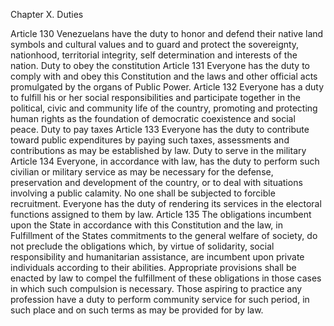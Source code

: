 Chapter X. Duties

Article 130
Venezuelans have the duty to honor and defend their native land symbols and cultural
values and to guard and protect the sovereignty, nationhood, territorial integrity, self
determination and interests of the nation.
Duty to obey the constitution
Article 131
Everyone has the duty to comply with and obey this Constitution and the laws and other
official acts promulgated by the organs of Public Power.
Article 132
Everyone has a duty to fulfill his or her social responsibilities and participate together in
the political, civic and community life of the country, promoting and protecting human
rights as the foundation of democratic coexistence and social peace.
Duty to pay taxes
Article 133
Everyone has the duty to contribute toward public expenditures by paying such taxes,
assessments and contributions as may be established by law.
Duty to serve in the military
Article 134
Everyone, in accordance with law, has the duty to perform such civilian or military
service as may be necessary for the defense, preservation and development of the
country, or to deal with situations involving a public calamity. No one shall be subjected
to forcible recruitment.
Everyone has the duty of rendering its services in the electoral functions assigned to
them by law.
Article 135
The obligations incumbent upon the State in accordance with this Constitution and the
law, in Fulfillment of the States commitments to the general welfare of society, do not
preclude the obligations which, by virtue of solidarity, social responsibility and
humanitarian assistance, are incumbent upon private individuals according to their
abilities.
Appropriate provisions shall be enacted by law to compel the fulfillment of these
obligations in those cases in which such compulsion is necessary. Those aspiring to
practice any profession have a duty to perform community service for such period, in
such place and on such terms as may be provided for by law.